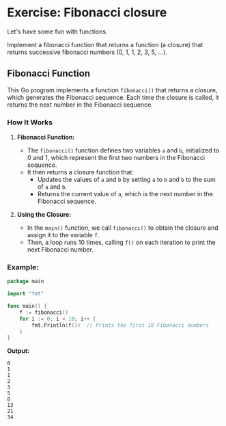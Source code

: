 # Exercise: Fibonacci closure
Let's have some fun with functions.

Implement a fibonacci function that returns a function (a closure) that returns successive fibonacci numbers (0, 1, 1, 2, 3, 5, ...).

## Fibonacci Function
This Go program implements a function `fibonacci()` that returns a closure, which generates the Fibonacci sequence. Each time the closure is called, it returns the next number in the Fibonacci sequence.

### How It Works
1. **Fibonacci Function:**
    - The `fibonacci()` function defines two variables `a` and `b`, initialized to 0 and 1, which represent the first two numbers in the Fibonacci sequence.
    - It then returns a closure function that:
      - Updates the values of `a` and `b` by setting `a` to `b` and `b` to the sum of `a` and `b`.
      - Returns the current value of `a`, which is the next number in the Fibonacci sequence.


2. **Using the Closure:**
    - In the `main()` function, we call `fibonacci()` to obtain the closure and assign it to the variable `f`.
    - Then, a loop runs 10 times, calling `f()` on each iteration to print the next Fibonacci number.

### Example:
```go
package main

import "fmt"

func main() {
    f := fibonacci()
    for i := 0; i < 10; i++ {
        fmt.Println(f())  // Prints the first 10 Fibonacci numbers
    }
}
```
**Output:**
```
0
1
1
2
3
5
8
13
21
34
```